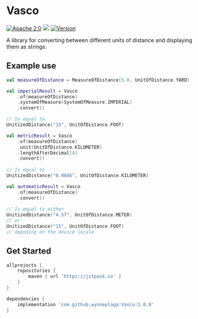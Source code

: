# Vasco

[![Apache 2.0](https://img.shields.io/hexpm/l/plug.svg)](http://www.apache.org/licenses/LICENSE-2.0) [![](https://jitpack.io/v/wynneplaga/vasco.svg)](https://jitpack.io/#wynneplaga/vasco) [![Version](https://img.shields.io/badge/API-1%2B-blue.svg?style=flat)](https://android-arsenal.com/api?level=21)

A library for converting between different units of distance and displaying them as strings.

## Example use

```kotlin
val measureOfDistance = MeasureOfDistance(5.0, UnitOfDistance.YARD)

val imperialResult = Vasco
    .of(measureOfDistance)
    .systemOfMeasure(SystemOfMeasure.IMPERIAL)
    .convert()

// Is equal to
UnitizedDistance("15", UnitOfDistance.FOOT)
```
```kotlin
val metricResult = Vasco
    .of(measureOfDistance)
    .unit(UnitOfDistance.KILOMETER)
    .lengthAfterDecimal(4)
    .convert()
    
// Is equal to
UnitizedDistance("0.0046", UnitOfDistance.KILOMETER)
```
```kotlin
val automaticResult = Vasco
    .of(measureOfDistance)
    .convert()
    
// Is equal to either
UnitizedDistance("4.57", UnitOfDistance.METER)
// or
UnitizedDistance("15", UnitOfDistance.FOOT)
// depnding on the device locale
```

## Get Started

```gradle
allprojects {
    repositories {
        maven { url 'https://jitpack.io' }
    }
}
```
```gradle
dependencies {
    implementation 'com.github.wynneplaga:Vasco:1.0.0'
}
```
